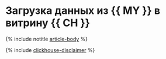 # Загрузка данных из {{ MY }} в витрину {{ CH }}

{% include notitle [article-body](../../_tutorials/mysql-to-clickhouse.md) %}

{% include [clickhouse-disclaimer](../../_includes/clickhouse-disclaimer.md) %}
